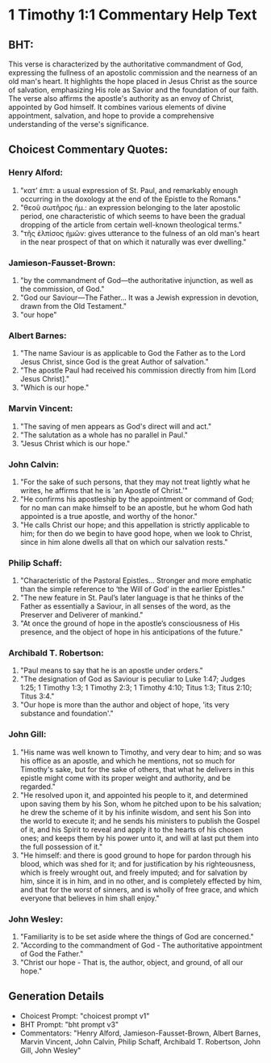 # 1 Timothy 1:1 Commentary Help Text

## BHT:
This verse is characterized by the authoritative commandment of God, expressing the fullness of an apostolic commission and the nearness of an old man's heart. It highlights the hope placed in Jesus Christ as the source of salvation, emphasizing His role as Savior and the foundation of our faith. The verse also affirms the apostle's authority as an envoy of Christ, appointed by God himself. It combines various elements of divine appointment, salvation, and hope to provide a comprehensive understanding of the verse's significance.

## Choicest Commentary Quotes:
### Henry Alford:
1. "κατʼ ἐπιτ: a usual expression of St. Paul, and remarkably enough occurring in the doxology at the end of the Epistle to the Romans."
2. "θεοῦ σωτῆρος ἡμ.: an expression belonging to the later apostolic period, one characteristic of which seems to have been the gradual dropping of the article from certain well-known theological terms."
3. "τῆς ἐλπίσος ἡμῶν: gives utterance to the fulness of an old man's heart in the near prospect of that on which it naturally was ever dwelling."

### Jamieson-Fausset-Brown:
1. "by the commandment of God—the authoritative injunction, as well as the commission, of God." 
2. "God our Saviour—The Father... It was a Jewish expression in devotion, drawn from the Old Testament." 
3. "our hope"

### Albert Barnes:
1. "The name Saviour is as applicable to God the Father as to the Lord Jesus Christ, since God is the great Author of salvation."
2. "The apostle Paul had received his commission directly from him [Lord Jesus Christ]."
3. "Which is our hope."

### Marvin Vincent:
1. "The saving of men appears as God's direct will and act." 
2. "The salutation as a whole has no parallel in Paul."
3. "Jesus Christ which is our hope."

### John Calvin:
1. "For the sake of such persons, that they may not treat lightly what he writes, he affirms that he is 'an Apostle of Christ.'" 
2. "He confirms his apostleship by the appointment or command of God; for no man can make himself to be an apostle, but he whom God hath appointed is a true apostle, and worthy of the honor." 
3. "He calls Christ our hope; and this appellation is strictly applicable to him; for then do we begin to have good hope, when we look to Christ, since in him alone dwells all that on which our salvation rests."

### Philip Schaff:
1. "Characteristic of the Pastoral Epistles... Stronger and more emphatic than the simple reference to ‘the Will of God’ in the earlier Epistles."
2. "The new feature in St. Paul’s later language is that he thinks of the Father as essentially a Saviour, in all senses of the word, as the Preserver and Deliverer of mankind."
3. "At once the ground of hope in the apostle’s consciousness of His presence, and the object of hope in his anticipations of the future."

### Archibald T. Robertson:
1. "Paul means to say that he is an apostle under orders."
2. "The designation of God as Saviour is peculiar to Luke 1:47; Judges 1:25; 1 Timothy 1:3; 1 Timothy 2:3; 1 Timothy 4:10; Titus 1:3; Titus 2:10; Titus 3:4."
3. "Our hope is more than the author and object of hope, 'its very substance and foundation'."

### John Gill:
1. "His name was well known to Timothy, and very dear to him; and so was his office as an apostle, and which he mentions, not so much for Timothy's sake, but for the sake of others, that what he delivers in this epistle might come with its proper weight and authority, and be regarded."
2. "He resolved upon it, and appointed his people to it, and determined upon saving them by his Son, whom he pitched upon to be his salvation; he drew the scheme of it by his infinite wisdom, and sent his Son into the world to execute it; and he sends his ministers to publish the Gospel of it, and his Spirit to reveal and apply it to the hearts of his chosen ones; and keeps them by his power unto it, and will at last put them into the full possession of it."
3. "He himself: and there is good ground to hope for pardon through his blood, which was shed for it; and for justification by his righteousness, which is freely wrought out, and freely imputed; and for salvation by him, since it is in him, and in no other, and is completely effected by him, and that for the worst of sinners, and is wholly of free grace, and which everyone that believes in him shall enjoy."

### John Wesley:
1. "Familiarity is to be set aside where the things of God are concerned."
2. "According to the commandment of God - The authoritative appointment of God the Father."
3. "Christ our hope - That is, the author, object, and ground, of all our hope."


## Generation Details
- Choicest Prompt: "choicest prompt v1"
- BHT Prompt: "bht prompt v3"
- Commentators: "Henry Alford, Jamieson-Fausset-Brown, Albert Barnes, Marvin Vincent, John Calvin, Philip Schaff, Archibald T. Robertson, John Gill, John Wesley"
